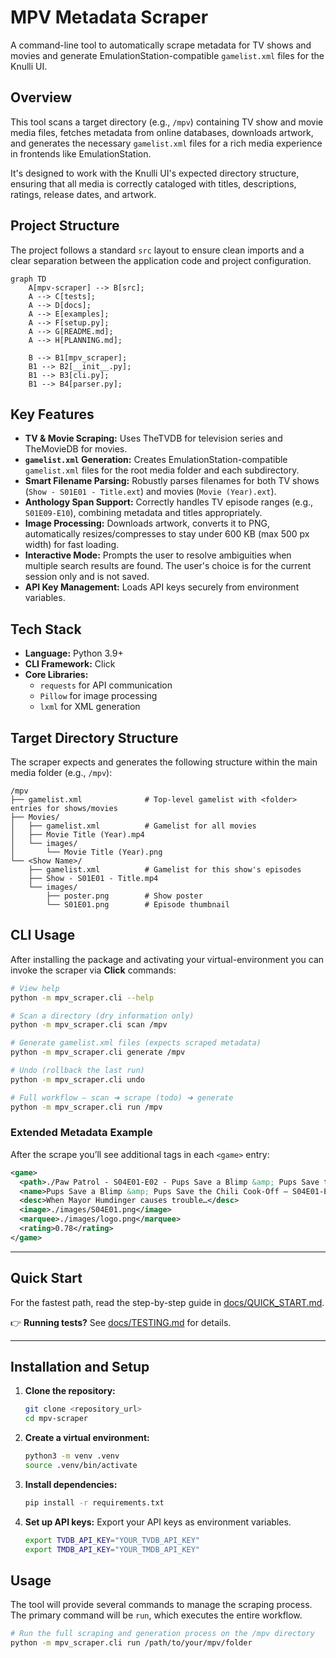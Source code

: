 # MPV Metadata Scraper

A command-line tool to automatically scrape metadata for TV shows and movies and generate EmulationStation-compatible `gamelist.xml` files for the Knulli UI.

## Overview

This tool scans a target directory (e.g., `/mpv`) containing TV show and movie media files, fetches metadata from online databases, downloads artwork, and generates the necessary `gamelist.xml` files for a rich media experience in frontends like EmulationStation.

It's designed to work with the Knulli UI's expected directory structure, ensuring that all media is correctly cataloged with titles, descriptions, ratings, release dates, and artwork.

## Project Structure
The project follows a standard `src` layout to ensure clean imports and a clear separation between the application code and project configuration.

```mermaid
graph TD
    A[mpv-scraper] --> B[src];
    A --> C[tests];
    A --> D[docs];
    A --> E[examples];
    A --> F[setup.py];
    A --> G[README.md];
    A --> H[PLANNING.md];

    B --> B1[mpv_scraper];
    B1 --> B2[__init__.py];
    B1 --> B3[cli.py];
    B1 --> B4[parser.py];
```

## Key Features

- **TV & Movie Scraping:** Uses TheTVDB for television series and TheMovieDB for movies.
- **`gamelist.xml` Generation:** Creates EmulationStation-compatible `gamelist.xml` files for the root media folder and each subdirectory.
- **Smart Filename Parsing:** Robustly parses filenames for both TV shows (`Show - S01E01 - Title.ext`) and movies (`Movie (Year).ext`).
- **Anthology Span Support:** Correctly handles TV episode ranges (e.g., `S01E09-E10`), combining metadata and titles appropriately.
- **Image Processing:** Downloads artwork, converts it to PNG, automatically resizes/compresses to stay under 600 KB (max 500 px width) for fast loading.
- **Interactive Mode:** Prompts the user to resolve ambiguities when multiple search results are found. The user's choice is for the current session only and is not saved.
- **API Key Management:** Loads API keys securely from environment variables.

## Tech Stack

- **Language:** Python 3.9+
- **CLI Framework:** Click
- **Core Libraries:**
  - `requests` for API communication
  - `Pillow` for image processing
  - `lxml` for XML generation

## Target Directory Structure

The scraper expects and generates the following structure within the main media folder (e.g., `/mpv`):

```
/mpv
├── gamelist.xml              # Top-level gamelist with <folder> entries for shows/movies
├── Movies/
│   ├── gamelist.xml          # Gamelist for all movies
│   ├── Movie Title (Year).mp4
│   └── images/
│       └── Movie Title (Year).png
└── <Show Name>/
    ├── gamelist.xml          # Gamelist for this show's episodes
    ├── Show - S01E01 - Title.mp4
    └── images/
        ├── poster.png        # Show poster
        └── S01E01.png        # Episode thumbnail
```

## CLI Usage

After installing the package and activating your virtual-environment you can invoke the scraper via **Click** commands:

```bash
# View help
python -m mpv_scraper.cli --help

# Scan a directory (dry information only)
python -m mpv_scraper.cli scan /mpv

# Generate gamelist.xml files (expects scraped metadata)
python -m mpv_scraper.cli generate /mpv

# Undo (rollback the last run)
python -m mpv_scraper.cli undo

# Full workflow – scan ➜ scrape (todo) ➜ generate
python -m mpv_scraper.cli run /mpv
```

### Extended Metadata Example

After the scrape you’ll see additional tags in each `<game>` entry:

```xml
<game>
  <path>./Paw Patrol - S04E01-E02 - Pups Save a Blimp &amp; Pups Save the Chili Cook-Off.mp4</path>
  <name>Pups Save a Blimp &amp; Pups Save the Chili Cook-Off – S04E01-E02</name>
  <desc>When Mayor Humdinger causes trouble…</desc>
  <image>./images/S04E01.png</image>
  <marquee>./images/logo.png</marquee>
  <rating>0.78</rating>
</game>
```


---

## Quick Start

For the fastest path, read the step-by-step guide in [docs/QUICK_START.md](docs/QUICK_START.md).

👉 **Running tests?** See [docs/TESTING.md](docs/TESTING.md) for details.

---

## Installation and Setup

1.  **Clone the repository:**
    ```bash
    git clone <repository_url>
    cd mpv-scraper
    ```

2.  **Create a virtual environment:**
    ```bash
    python3 -m venv .venv
    source .venv/bin/activate
    ```

3.  **Install dependencies:**
    ```bash
    pip install -r requirements.txt
    ```

4.  **Set up API keys:**
    Export your API keys as environment variables.
    ```bash
    export TVDB_API_KEY="YOUR_TVDB_API_KEY"
    export TMDB_API_KEY="YOUR_TMDB_API_KEY"
    ```

## Usage

The tool will provide several commands to manage the scraping process. The primary command will be `run`, which executes the entire workflow.

```bash
# Run the full scraping and generation process on the /mpv directory
python -m mpv_scraper.cli run /path/to/your/mpv/folder
```
<!-- ci trigger -->
